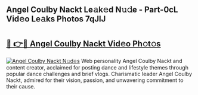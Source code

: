 ## Angel Coulby Nackt Le𝚊k𝚎d N𝚞𝚍e - Part-0cL Vid𝚎o Le𝚊ks Photos 7qJlJ

# <h2><a href="http://fb20ow.evod.top/?m=Angel+Coulby+Nackt">🔗 👉🔴 Angel Coulby Nackt Vid𝚎o Ph𝚘t𝚘s</a></h2>

[![Angel Coulby Nackt N𝚞d𝚎s](https://i.imgur.com/8V9OHl7.gif)](http://fb20ow.evod.top/?m=Angel+Coulby+Nackt)
Web personality Angel Coulby Nackt and content creator, acclaimed for posting dance and lifestyle themes through popular dance challenges and brief vlogs. Charismatic leader Angel Coulby Nackt, admired for their vision, passion, and unwavering commitment to their cause. 
